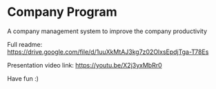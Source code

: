 # Company Program

A company management system to improve the company productivity 


Full readme:
https://drive.google.com/file/d/1uuXkMtAJ3kg7z02OlxsEpdjTga-T78Es

Presentation video link:
https://youtu.be/X2j3yxMbRr0

Have fun :)

